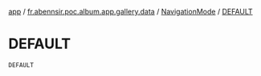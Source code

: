 [app](../../index.md) / [fr.abennsir.poc.album.app.gallery.data](../index.md) / [NavigationMode](index.md) / [DEFAULT](./-d-e-f-a-u-l-t.md)

# DEFAULT

`DEFAULT`